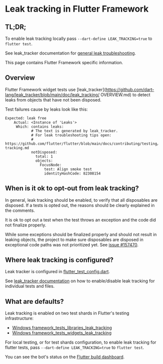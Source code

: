 # Leak tracking in Flutter Framework

## TL;DR;

To enable leak tracking locally pass `--dart-define LEAK_TRACKING=true` to `flutter test`.

See leak_tracker documentation for
[general leak troubleshooting](https://github.com/dart-lang/leak_tracker/blob/main/doc/leak_tracking/TROUBLESHOOT.md).

This page contains Flutter Framework specific information.

## Overview

Flutter Framework widget tests use [leak_tracker](https://github.com/dart-lang/leak_tracker/blob/main/doc/leak_tracking/
OVERVIEW.md) to detect leaks from objects that have not been disposed.

Test failures cause by leaks look like this:

```
Expected: leak free
    Actual: <Instance of 'Leaks'>
     Which: contains leaks:
            # The text is generated by leak_tracker.
            # For leak troubleshooting tips open:
            # https://github.com/flutter/flutter/blob/main/docs/contributing/testing/Leak-tracking.md
            notDisposed:
              total: 1
              objects:
                FocusNode:
                  test: Align smoke test
                  identityHashCode: 82308154
```

## When is it ok to opt-out from leak tracking?

In general, leak tracking should be enabled, to verify that all
disposables are disposed.
If a tests is opted out, the reasons should be clearly explained
in the comments.

It is ok to opt out a test when the test
throws an exception and the code did not finalize properly.

While some exceptions should be finalized properly
and should not result in leaking objects,
the project to make sure disposables are disposed
in exceptional code paths was not prioritized yet.
See [issue #157470](https://github.com/flutter/flutter/issues/157470).

## Where leak tracking is configured?

Leak tracker is configured in [flutter_test_config.dart](https://github.com/flutter/flutter/blob/9441f8f6c806fb0a3b7d058a40b5e59c373e6055/packages/flutter/test/flutter_test_config.dart#L45).

See [leak_tracker documentation](https://github.com/dart-lang/leak_tracker/blob/main/doc/leak_tracking/TROUBLESHOOT.md)
on how to enable/disable leak tracking for individual tests and files.

## What are defaults?

Leak tracking is enabled on two test shards in Flutter's testing infrastructure:

- [Windows framework_tests_libraries_leak_tracking](https://github.com/flutter/flutter/blob/9441f8f6c806fb0a3b7d058a40b5e59c373e6055/.ci.yaml#L5553)
- [Windows framework_tests_widgets_leak_tracking](https://github.com/flutter/flutter/blob/9441f8f6c806fb0a3b7d058a40b5e59c373e6055/.ci.yaml#L5640C11-L5640C56)

For local testing, or for test shards configuration, to enable leak tracking for flutter tests, pass
`--dart-define LEAK_TRACKING=true` to `flutter test`.

You can see the bot's status on the [Flutter build dashboard](https://flutter-dashboard.appspot.com/#/build).

